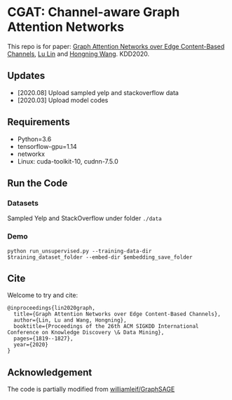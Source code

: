 # CGAT: Channel-aware Graph Attention Networks
This repo is for paper: [Graph Attention Networks over Edge Content-Based Channels](https://www.kdd.org/kdd2020/accepted-papers/view/graph-attention-networks-over-edge-content-based-channels), [Lu Lin](https://louise-lulin.github.io/) and [Hongning Wang](http://www.cs.virginia.edu/~hw5x/). KDD2020. 

## Updates
* [2020.08] Upload sampled yelp and stackoverflow data
* [2020.03] Upload model codes

## Requirements
* Python=3.6
* tensorflow-gpu=1.14
* networkx
* Linux: cuda-toolkit-10, cudnn-7.5.0

## Run the Code
### Datasets
Sampled Yelp and StackOverflow under folder `./data`

### Demo
`python run_unsupervised.py --training-data-dir $training_dataset_folder --embed-dir $embedding_save_folder`

## Cite
Welcome to try and cite:
```
@inproceedings{lin2020graph,
  title={Graph Attention Networks over Edge Content-Based Channels},
  author={Lin, Lu and Wang, Hongning},
  booktitle={Proceedings of the 26th ACM SIGKDD International Conference on Knowledge Discovery \& Data Mining},
  pages={1819--1827},
  year={2020}
}
```
## Acknowledgement
The code is partially modified from [williamleif/GraphSAGE](https://github.com/williamleif/GraphSAGE)

